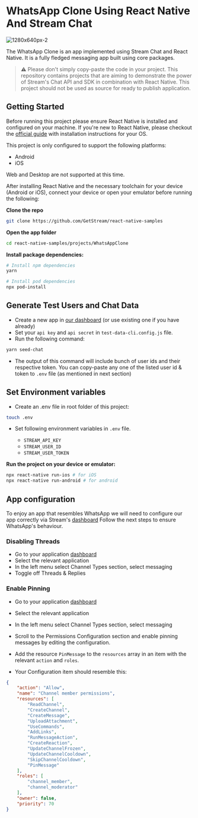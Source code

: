# WhatsApp Clone Using React Native And Stream Chat

![1280x640px-2](https://user-images.githubusercontent.com/25864161/166482441-e92ad7cf-8705-42b5-ae83-878cc60b4ebd.jpg)


The WhatsApp Clone is an app implemented using Stream Chat and React Native. 
It is a fully fledged messaging app built using core packages.

> ⚠️ Please don't simply copy-paste the code in your project. 
> This repository contains projects that are aiming to demonstrate the power of Stream's Chat API and SDK in combination with React Native. This project should not be used as source for ready to publish application.

## Getting Started

Before running this project please ensure React Native is installed and configured on your machine. If you're new to React Native, please checkout the [official guide](https://reactnative.dev/docs/environment-setup) with installation instructions for your OS.

This project is only configured to support the following platforms:

- Android
- iOS

Web and Desktop are not supported at this time.

After installing React Native and the necessary toolchain for your device (Android or iOS), connect your device or open your emulator before running the following:

**Clone the repo**

```bash
git clone https://github.com/GetStream/react-native-samples
```

**Open the app folder**

```bash
cd react-native-samples/projects/WhatsAppClone
```

**Install package dependencies:**

```bash
# Install npm dependencies
yarn

# Install pod dependencies
npx pod-install
```

## Generate Test Users and Chat Data

- Create a new app in [our dashboard](https://dashboard.getstream.io/dashboard) (or use existing one if you have already)
- Set your `api key` and `api secret` in `test-data-cli.config.js` file.
- Run the following command:

```sh
yarn seed-chat
```

- The output of this command will include bunch of user ids and their respective token. You can copy-paste any one of the listed user id & token to `.env` file (as mentioned in next section)

## Set Environment variables

- Create an .env file in root folder of this project:

```sh
touch .env
```

- Set following environment variables in `.env` file.

    - `STREAM_API_KEY`
    - `STREAM_USER_ID`
    - `STREAM_USER_TOKEN`

**Run the project on your device or emulator:**

```bash
npx react-native run-ios # for iOS
npx react-native run-android # for android
```

## App configuration
To enjoy an app that resembles WhatsApp we will need to configure our app correctly via Stream's [dashboard](https://dashboard.getstream.io/)
Follow the next steps to ensure WhatsApp's behaviour.

### Disabling Threads

- Go to your application [dashboard](https://dashboard.getstream.io/)
- Select the relevant application
- In the left menu select Channel Types section, select messaging
- Toggle off Threads & Replies

### Enable Pinning

- Go to your application [dashboard](https://dashboard.getstream.io/)
- Select the relevant application
- In the left menu select Channel Types section, select messaging
- Scroll to the Permissions Configuration section and enable pinning messages by editing the configuration.
- Add the resource `PinMessage` to the `resources` array in an item with the relevant `action` and `roles`. 

- Your Configuration item should resemble this:
```json
{
    "action": "Allow",
    "name": "Channel member permissions",
    "resources": [
        "ReadChannel",
        "CreateChannel",
        "CreateMessage",
        "UploadAttachment",
        "UseCommands",
        "AddLinks",
        "RunMessageAction",
        "CreateReaction",
        "UpdateChannelFrozen",
        "UpdateChannelCooldown",
        "SkipChannelCooldown",
        "PinMessage"
    ],
    "roles": [
        "channel_member",
        "channel_moderator"
    ],
    "owner": false,
    "priority": 70
}
```
